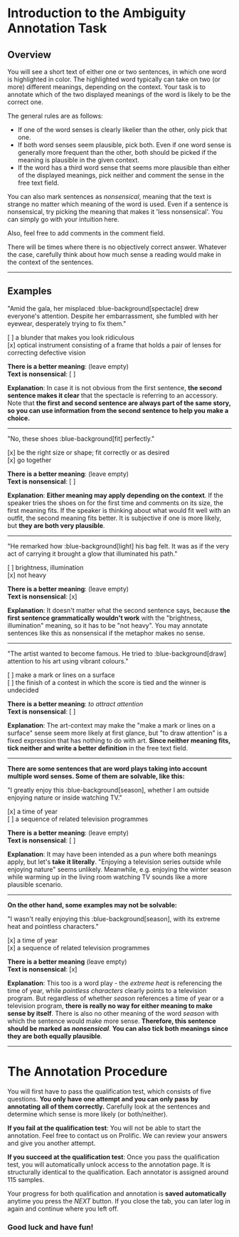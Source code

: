 # Introduction to the Ambiguity Annotation Task

## Overview

You will see a short text of either one or two sentences, in which one word is highlighted in color. The highlighted word typically can take on two (or more) different meanings, depending on the context. Your task is to annotate which of the two displayed meanings of the word is likely to be the correct one. 

The general rules are as follows:

* If one of the word senses is clearly likelier than the other, only pick that one.
* If both word senses seem plausible, pick both. Even if one word sense is generally more frequent than the other, both should be picked if the meaning is plausible in the given context.
* If the word has a third word sense that seems more plausible than either of the displayed meanings, pick neither and comment the sense in the free text field.

You can also mark sentences as *nonsensical*, meaning that the text is strange no matter which meaning of the word is used. Even if a sentence is nonsensical, try picking the meaning that makes it 'less nonsensical'. You can simply go with your intuition here. 

Also, feel free to add comments in the comment field.

There will be times where there is no objectively correct answer. Whatever the case, carefully think about how much sense a reading would make in the context of the sentences.

---

## Examples

"Amid the gala, her misplaced :blue-background[spectacle] drew everyone's attention. Despite her embarrassment, she fumbled with her eyewear, desperately trying to fix them."

[ ] a blunder that makes you look ridiculous  
[x] optical instrument consisting of a frame that holds a pair of lenses for correcting defective vision

**There is a better meaning**: (leave empty)  
**Text is nonsensical**: [ ]

**Explanation**: In case it is not obvious from the first sentence, **the second sentence makes it clear** that the spectacle is referring to an accessory. Note that **the first and second sentence are always part of the same story, so you can use information from the second sentence to help you make a choice.**

---

"No, these shoes :blue-background[fit] perfectly."

[x] be the right size or shape; fit correctly or as desired  
[x] go together

**There is a better meaning**: (leave empty)  
**Text is nonsensical**: [ ]

**Explanation**: **Either meaning may apply depending on the context**. If the speaker tries the shoes on for the first time and comments on its size, the first meaning fits. If the speaker is thinking about what would fit well with an outfit, the second meaning fits better. It is subjective if one is more likely, but **they are both very plausible**.

---

"He remarked how :blue-background[light] his bag felt. It was as if the very act of carrying it brought a glow that illuminated his path."

[ ] brightness, illumination  
[x] not heavy  

**There is a better meaning**: (leave empty)    
**Text is nonsensical**: [x]

**Explanation**: It doesn't matter what the second sentence says, because **the first sentence grammatically wouldn't work** with the "brightness, illumination" meaning, so it has to be "not heavy". You may annotate sentences like this as nonsensical if the metaphor makes no sense.

---

"The artist wanted to become famous. He tried to :blue-background[draw] attention to his art using vibrant colours."

[ ] make a mark or lines on a surface  
[ ] the finish of a contest in which the score is tied and the winner is undecided

**There is a better meaning**: *to attract attention*  
**Text is nonsensical**: [ ]

**Explanation**: The art-context may make the "make a mark or lines on a surface" sense seem more likely at first glance, but "to draw attention" is a fixed expression that has nothing to do with art. **Since neither meaning fits, tick neither and write a better definition** in the free text field.

---

**There are some sentences that are word plays taking into account multiple word senses. Some of them are solvable, like this:**

"I greatly enjoy this :blue-background[season], whether I am outside enjoying nature or inside watching TV."

[x] a time of year  
[ ] a sequence of related television programmes

**There is a better meaning**: (leave empty)  
**Text is nonsensical**: [ ]

**Explanation**: It may have been intended as a pun where both meanings apply, but let's **take it literally**. "Enjoying a television series outside while enjoying nature" seems unlikely. Meanwhile, e.g. enjoying the winter season while warming up in the living room watching TV sounds like a more plausible scenario.

---

**On the other hand, some examples may not be solvable:**

"I wasn't really enjoying this :blue-background[season], with its extreme heat and pointless characters."

[x] a time of year  
[x] a sequence of related television programmes

**There is a better meaning** (leave empty)  
**Text is nonsensical**: [x]

**Explanation**: This too is a word play - the *extreme heat* is referencing the time of year, while *pointless characters* clearly points to a television program. But regardless of whether *season* references a time of year or a television program, **there is really no way for either meaning to make sense by itself**. There is also no other meaning of the word *season* with which the sentence would make more sense. **Therefore, this sentence should be marked as *nonsensical***. **You can also tick both meanings since they are both equally plausible**.

---

# The Annotation Procedure

You will first have to pass the qualification test, which consists of five questions. **You only have one attempt and you can only pass by annotating all of them correctly.** Carefully look at the sentences and determine which sense is more likely (or both/neither).

**If you fail at the qualification test**: You will not be able to start the annotation. Feel free to contact us on Prolific. We can review your answers and give you another attempt.

**If you succeed at the qualification test**: Once you pass the qualification test, you will automatically unlock access to the annotation page. It is structurally identical to the qualification. Each annotator is assigned around 115 samples. 

Your progress for both qualification and annotation is **saved automatically** anytime you press the *NEXT* button. If you close the tab, you can later log in again and continue where you left off.

### **Good luck and have fun!**